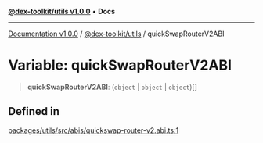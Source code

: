 [**@dex-toolkit/utils v1.0.0**](../README.md) • **Docs**

***

[Documentation v1.0.0](../../../packages.md) / [@dex-toolkit/utils](../README.md) / quickSwapRouterV2ABI

# Variable: quickSwapRouterV2ABI

> **quickSwapRouterV2ABI**: (`object` \| `object` \| `object`)[]

## Defined in

[packages/utils/src/abis/quickswap-router-v2.abi.ts:1](https://github.com/niZmosis/dex-toolkit/blob/3d8b41b44787b30fbea5de3ab4737662ffb61bc8/packages/utils/src/abis/quickswap-router-v2.abi.ts#L1)
